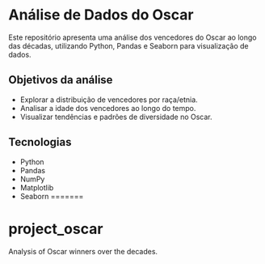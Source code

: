 # Análise de Dados do Oscar

Este repositório apresenta uma análise dos vencedores do Oscar ao longo das décadas, utilizando Python, Pandas e Seaborn para visualização de dados.

## Objetivos da análise
- Explorar a distribuição de vencedores por raça/etnia.
- Analisar a idade dos vencedores ao longo do tempo.
- Visualizar tendências e padrões de diversidade no Oscar.

## Tecnologias
- Python
- Pandas
- NumPy
- Matplotlib
- Seaborn
=======
# project_oscar
Analysis of Oscar winners over the decades.
